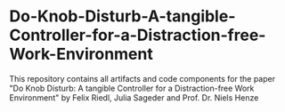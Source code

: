 # Do-Knob-Disturb-A-tangible-Controller-for-a-Distraction-free-Work-Environment
This repository contains all artifacts and code components for the paper "Do Knob Disturb: A tangible Controller for a Distraction-free Work Environment" by Felix Riedl, Julia Sageder and Prof. Dr. Niels Henze
